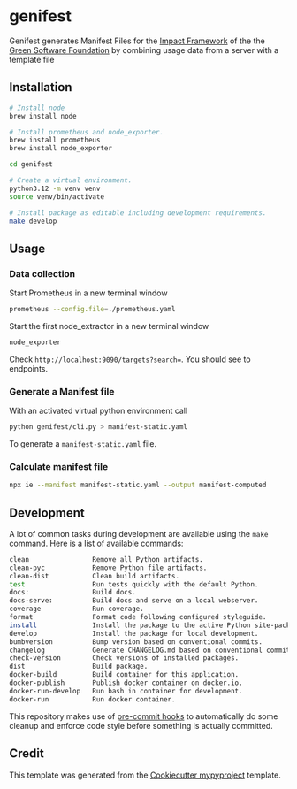 # genifest

Genifest generates Manifest Files for the [Impact Framework](https://if.greensoftware.foundation) of the the [Green Software Foundation](https://greensoftware.foundation) by combining usage data from a server with a template file

## Installation

```bash
# Install node
brew install node

# Install prometheus and node_exporter.
brew install prometheus
brew install node_exporter

cd genifest

# Create a virtual environment.
python3.12 -m venv venv
source venv/bin/activate

# Install package as editable including development requirements.
make develop
```

## Usage

### Data collection

Start Prometheus in a new terminal window

```sh
prometheus --config.file=./prometheus.yaml
```

Start the first node_extractor in a new terminal window

```sh
node_exporter
```

Check `http://localhost:9090/targets?search=`. You should see to endpoints.

### Generate a Manifest file

With an activated virtual python environment call

```sh
python genifest/cli.py > manifest-static.yaml
```

To generate a `manifest-static.yaml` file.

### Calculate manifest file

```sh
npx ie --manifest manifest-static.yaml --output manifest-computed
```

## Development

A lot of common tasks during development are available using the `make` command.
Here is a list of available commands:

```bash
clean                Remove all Python artifacts.
clean-pyc            Remove Python file artifacts.
clean-dist           Clean build artifacts.
test                 Run tests quickly with the default Python.
docs:                Build docs.
docs-serve:          Build docs and serve on a local webserver.
coverage             Run coverage.
format               Format code following configured styleguide.
install              Install the package to the active Python site-packages.
develop              Install the package for local development.
bumbversion          Bump version based on conventional commits.
changelog            Generate CHANGELOG.md based on conventional commits.
check-version        Check versions of installed packages.
dist                 Build package.
docker-build         Build container for this application.
docker-publish       Publish docker container on docker.io.
docker-run-develop   Run bash in container for development.
docker-run           Run docker container.
```

This repository makes use of [pre-commit hooks](https://pre-commit.com)
to automatically do some cleanup and enforce code style before something is
actually committed.

## Credit

This template was generated from the [Cookiecutter mypyproject](https://gitlab.com/irlaender/cookiecutter-mypyproject) template.
